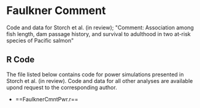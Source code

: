 # Faulkner Comment
Code and data for Storch et al. (in review); "Comment: Association among fish length, dam passage history, and survival to adulthood in two at-risk species of Pacific salmon" 

## R Code
The file listed below contains code for power simulations presented in Storch et al. (in review).  Code and data for all other analyses are available upond request to the corresponding author.

* ==FaulknerCmntPwr.r==
